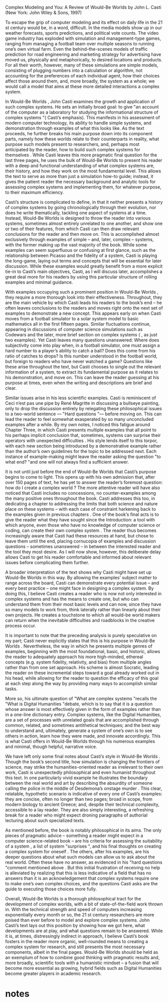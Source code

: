 

Complex Modeling and You: A Review of Would-Be Worlds by John L. Casti (New York: John Wiley & Sons, 1997) 


To escape the grip of computer modeling and its effect on daily life in the 21 st century would be, in a word, difficult. In the media models show up in our weather forecasts, sports predictions, and political vote counts. The video game industry has exploded with simulation and management-type games, ranging from managing a football team over multiple seasons to running one’s own virtual farm. Even the behind-the-scenes models of traffic prediction for road engineering and marketing strategy for advertising have moved us, physically and metaphorically, to desired locations and products. For all their worth, however, many of these simulations are simple models, consisting of plugging numbers into a calculation or algorithm, not accounting for the preferences of each individual agent, how their choices affect those around them, and, more broadly, the system as a whole; we would call a model that aims at these more detailed interactions a complex system. 

In Would-Be Worlds , John Casti examines the growth and application of such complex systems. He sets an initially broad goal: to give "an account of the computer as a laboratory for studying the informational structure of complex systems "( Casti’s emphasis). This manifests in his assessment of modern computer technology, its ability to handle simple systems, and demonstration through examples of what this looks like. As the text proceeds, he further breaks his main purpose down into its component parts, namely how these worlds relate to their counterparts in reality, what purpose such models present to researchers, and, perhaps most anticipated by the reader, how to build such complex systems for themselves . While Casti leaves this more pragmatic final question for the last three pages, he uses the bulk of Would-Be Worlds to present his reader with a deep and functional understanding of what complex systems are, their history, and how they work on the most fundamental level. This allows the text to serve as more than just a simulation how-to guide; instead, it gives the patient reader the necessary background and analytic tools for assessing complex systems and implementing them, for whatever purpose, to their maximum efficiency. 

Casti’s structure is complicated to define, in that it neither presents a history of complex systems by going chronologically through their evolution, nor does he write thematically, tackling one aspect of systems at a time. Instead, Would-Be Worlds is designed to throw the reader into various systems, sometimes almost entirely unrelated to one another, and show one or two of their features, from which Casti can then draw relevant conclusions for the reader and then move on. This is accomplished almost exclusively through examples of simple – and, later, complex – systems, with the former making up the vast majority of the book. While some examples can seem superfluous or confusing at first glance, such as the relationship between Picasso and the fidelity of a system, Casti is playing the long-game, laying out terms and concepts that will be essential for later discussion. While these examples would greatly benefit from a more explicit tie-in to Casti’s main objectives, Casti, as I will discuss later, accomplishes a great deal more for his readers by using this particular structure of rolling examples and minimal guidance. 

With examples occupying such a prominent position in Would-Be Worlds , they require a more thorough look into their effectiveness. Throughout, they are the main vehicle by which Casti leads his readers to the book’s end – he often leaves conclusions to the readers and moves right onto the next set of examples to demonstrate a new concept. This appears early on when Casti moves from a football simulator to a solar system model to basic mathematics all in the first fifteen pages. Similar fluctuations continue, appearing in discussions of computer science simulations such as Codewars and the later, more brief section on complex systems ( , as just two examples). Yet Casti leaves many questions unanswered: Where does subjectivity come into play when, in a football simulator, one must assign a hard number to a player’s ability to catch a ball? Does this come from his ratio of catches to drops? Is this number understood in the football world, but foreign to readers who have never watched a game? Questions like these arise throughout the text, but Casti chooses to single out the relevant information of a system, to extract its fundamental purpose as it relates to his demonstration, and move on. This can leave the reader guessing at his purpose at times, even when the writing and descriptions are brief and clear. 

Similar issues arise in his less scientific examples. Casti is reminiscent of Ceci n’est pas une pipe by René Magritte in discussing a bullseye painting, only to drop the discussion entirely by relegating these philosophical issues to a two-world sentence — "Hard questions "— before moving on. This can lead the reader to feel somewhat exasperated by so many unconcluded examples after a while. By my own notes, I noticed this fatigue around Chapter Three, in which Casti presents multiple examples that all point to his perhaps implicit conclusion that, sometimes, systems can surprise their operators with unexpected difficulties . His style lends itself to this torpor, with each new section being introduced by a demonstrative example rather than the author’s own guidelines for the topic to be addressed next. Each instance of example-making might leave the reader asking the question "to what end? "and one will not always find a sufficient answer. 

It is not until just before the end of Would-Be Worlds that Casti’s purpose begins to come to light. This opens up with his own admission that, after over 150 pages of text, he has yet to answer the reader’s foremost question: how do I create a complex world ? The more attentive reader will have also noticed that Casti includes no concessions, no counter-examples among the many positive ones throughout the book. Casti addresses this too, in dedicating a chapter to addressing the limits that both science and nature place on these systems – with each case of constraint harkening back to the examples given in previous chapters . One of the book’s final acts is to give the reader what they have sought since the Introduction: a tool with which anyone, even those who have no knowledge of computer science or coding, can create their own complex system . The reader thus becomes increasingly aware that Casti had these resources at hand, but chose to leave them until the end, placing cornucopia of examples and discussion questions – sometimes unanswered – in between the interested reader and the tool they most desire. As I will now show, however, this deliberate delay allows Casti to get his reader comfortable and informed about relevant issues before complicating them further. 

A broader interpretation of the text shows why Casti might have set up Would-Be Worlds in this way. By allowing the examples’ subject matter to range across the board, Casti can demonstrate every potential issue – and every best practice – one might face in designing a complex system. By doing this, I believe Casti creates a reader who is now not only interested in complex systems and has the means to create one, but who can understand them from their most basic levels and can now, since they have so many models to work from, think laterally rather than linearly about their own projects. He creates a touchstone to which all would-be world makers can return when the inevitable difficulties and roadblocks in the creative process occur. 

It is important to note that the preceding analysis is purely speculative on my part; Casti never explicitly states that this is his purpose in Would-Be Worlds . Nevertheless, the way in which he presents multiple genres of examples, beginning with the most foundational, basic, and historic, allows the reader to adequately approach his more high-minded, ethereal concepts (e.g. system fidelity, relativity, and bias) from multiple angles rather than from one set approach. His scheme is almost Socratic, leading the reader on these incremental steps toward a goal already worked out in his head, while allowing for the reader to question the efficacy of this goal at each step along the way by providing many ways to accomplish similar tasks. 

More so, his ultimate question of "What are complex systems "recalls the "What is Digital Humanities "debate, which is to say that it is a question whose answer is most effectively given in the form of examples rather than in a one-line dictionary entry. Complex systems, like the Digital Humanities, are a set of processes with unrelated goals that are accomplished through common, related, and sometimes antithetical techniques; and the best way to understand and, ultimately, generate a system of one’s own is to see others in action, learn how they were made, and innovate accordingly. This is what Casti offers in Would-Be Worlds through his numerous examples and minimal, though helpful, narrative voice. 

We have left only some final notes about Casti’s style in Would-Be Worlds . Though the book’s second title, how simulation is changing the frontiers of science, may strike the humanities-oriented reader as irrelevant to their own work, Casti is unexpectedly philosophical and even humanist throughout this text. In one particularly vivid example he illustrates the boundary between the real world and art by describing the absurdity of someone calling the police in the middle of Desdemona’s onstage murder . This clear, relatable, hypothetic scenario is indicative of every one of Casti’s examples: they are concise, often no longer than two pages; broad in scope, from modern biology to ancient Greece; and, despite their technical complexity, accessible to a lay reader. They are also simply interesting, a refreshing break for a reader who might expect droning paragraphs of authorial lecturing about such specialized texts. 

As mentioned before, the book is notably philosophical in its aims. The only pieces of pragmatic advice – something a reader might expect in a computer science-related book – are his criteria for assessing the suitability of a system , a list of system "surprises ", and his final thoughts on creating a complex system for oneself . The others, after his examples, are his deeper questions about what such models can allow us to ask about the real world. Often these have no answer, as evidenced in his "hard questions "comment mentioned above . But this initial frustration of receiving no help is alleviated by realizing that this is less indicative of a field that has no answers than it is an acknowledgement that complex systems require one to make one’s own complex choices, and the questions Casti asks are the guide to executing those choices more fully. 

Overall, Would-Be Worlds is a thorough philosophical tract for the development of complex worlds, with a bit of state-of-the-field work thrown in. With the technical strength and speed of computers increasing exponentially every month or so, the 21 st century researchers are more poised than ever before to model and explore complex systems. John Casti’s text lays out this position by showing how we got here, what developments are at play, and what questions remain to be answered. While it is, at times, distressingly indirect in approach, I believe Casti’s book fosters in the reader more organic, well-rounded means to creating a complex system for research, and still presents the most necessary components, albeit in the final pages. Would-Be Worlds should be held as an exemplum of how to combine good thinking with pragmatic results and, more broadly, scientific tools with a humanistic mindset – a fusion that will become more essential as growing, hybrid fields such as Digital Humanities become greater players in academic research. 


# notes

